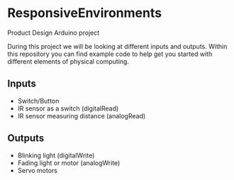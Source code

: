 # ResponsiveEnvironments
Product Design Arduino project

During this project we will be looking at different inputs and outputs. Within this repository you can find example code to help get you started with different elements of physical computing. 

## Inputs

- Switch/Button
- IR sensor as a switch (digitalRead)
- IR sensor measuring distance (analogRead)

## Outputs

- Blinking light (digitalWrite)
- Fading light or motor (analogWrite)
- Servo motors
